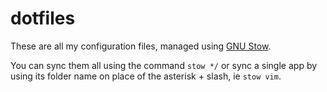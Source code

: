 # dotfiles

These are all my configuration files, managed using [GNU Stow](https://www.gnu.org/software/stow/).

You can sync them all using the command `stow */` or sync a single app by using its folder name on place of the asterisk + slash, ie `stow vim`.

